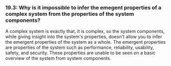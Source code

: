 <h3>19.3: Why is it impossible to infer the emegent properties of a complex system from the properties of the system components?</h3>

<p>A complex system is exactly that, it is complex, so the system components, while giving insight into the system's properties, doesn't allow you to infer the emergent properties of the system as a whole. The emergent properties are properties of the system such as performance, reliability, usability, safety, and security. These properties are unable to be seen on a basic overview of the system from system components.</p>
